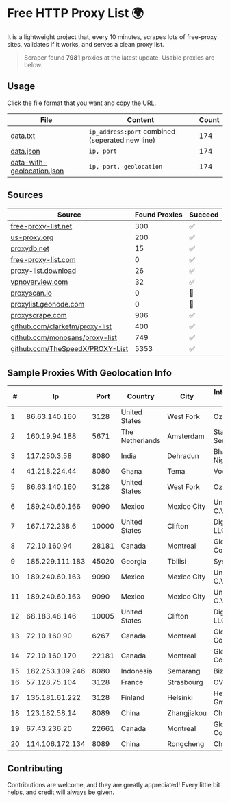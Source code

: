
# Free HTTP Proxy List 🌍

It is a lightweight project that, every 10 minutes, scrapes lots of free-proxy sites, validates if it works, and serves a clean proxy list.


> Scraper found **7981** proxies at the latest update. Usable proxies are below.

## Usage

Click the file format that you want and copy the URL.


|File|Content|Count|
|----|-------|-----|
|[data.txt](https://raw.githubusercontent.com/themiralay/Proxy-List-World/master/data.txt)|`ip_address:port` combined (seperated new line)|174|
|[data.json](https://raw.githubusercontent.com/themiralay/Proxy-List-World/master/data.json)|`ip, port`|174|
|[data-with-geolocation.json](https://raw.githubusercontent.com/themiralay/Proxy-List-World/master/data-with-geolocation.json)|`ip, port, geolocation`|174|

## Sources

|Source|Found Proxies|Succeed|
|------|-------------|-------|
|[free-proxy-list.net](https://free-proxy-list.net)|300|✅|
|[us-proxy.org](https://www.us-proxy.org)|200|✅|
|[proxydb.net](http://proxydb.net)|15|✅|
|[free-proxy-list.com](https://free-proxy-list.com/?page=&port=&type%5B%5D=http&type%5B%5D=https&up_time=0&search=Search)|0|✅|
|[proxy-list.download](https://www.proxy-list.download/HTTP)|26|✅|
|[vpnoverview.com](https://vpnoverview.com/privacy/anonymous-browsing/free-proxy-servers)|32|✅|
|[proxyscan.io](https://www.proxyscan.io)|0|🚫|
|[proxylist.geonode.com](https://proxylist.geonode.com/api/proxy-list?limit=300&page=1&sort_by=lastChecked&sort_type=desc&protocols=http,https)|0|🚫|
|[proxyscrape.com](https://api.proxyscrape.com/v2/?request=displayproxies&protocol=http&timeout=10000&country=all&ssl=all&anonymity=all)|906|✅|
|[github.com/clarketm/proxy-list](https://raw.githubusercontent.com/clarketm/proxy-list/master/proxy-list-raw.txt)|400|✅|
|[github.com/monosans/proxy-list](https://raw.githubusercontent.com/monosans/proxy-list/main/proxies/http.txt)|749|✅|
|[github.com/TheSpeedX/PROXY-List](https://raw.githubusercontent.com/TheSpeedX/PROXY-List/master/http.txt)|5353|✅|


## Sample Proxies With Geolocation Info

|#|Ip|Port|Country|City|Internet Service Provider|
|-|--|----|-------|----|-------------------------|
|1|86.63.140.160|3128|United States|West Fork|OzarksGo, LLC|
|2|160.19.94.188|5671|The Netherlands|Amsterdam|Stallion Network Services Limited|
|3|117.250.3.58|8080|India|Dehradun|Bharat Sanchar Nigam Ltd|
|4|41.218.224.44|8080|Ghana|Tema|Vodafone Ghana|
|5|86.63.140.160|3128|United States|West Fork|OzarksGo, LLC|
|6|189.240.60.166|9090|Mexico|Mexico City|Uninet S.A. de C.V.|
|7|167.172.238.6|10000|United States|Clifton|DigitalOcean, LLC|
|8|72.10.160.94|28181|Canada|Montreal|GloboTech Communications|
|9|185.229.111.183|45020|Georgia|Tbilisi|Sysnet LLC|
|10|189.240.60.163|9090|Mexico|Mexico City|Uninet S.A. de C.V.|
|11|189.240.60.163|9090|Mexico|Mexico City|Uninet S.A. de C.V.|
|12|68.183.48.146|10005|United States|Clifton|DigitalOcean, LLC|
|13|72.10.160.90|6267|Canada|Montreal|GloboTech Communications|
|14|72.10.160.170|22181|Canada|Montreal|GloboTech Communications|
|15|182.253.109.246|8080|Indonesia|Semarang|Biznet Metronet|
|16|57.128.75.104|3128|France|Strasbourg|OVH SAS|
|17|135.181.61.222|3128|Finland|Helsinki|Hetzner Online GmbH|
|18|123.182.58.14|8089|China|Zhangjiakou|China Telecom|
|19|67.43.236.20|22661|Canada|Montreal|GloboTech Communications|
|20|114.106.172.134|8089|China|Rongcheng|Chinanet|



## Contributing

Contributions are welcome, and they are greatly appreciated! Every
little bit helps, and credit will always be given.

